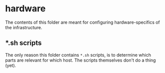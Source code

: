 # hardware

The contents of this folder are meant for configuring hardware-specifics of the infrastructure.


## *.sh scripts

The only reason this folder contains `*.sh` scripts, is to determine which parts are relevant for which host.
The scripts themselves don't do a thing (yet).
